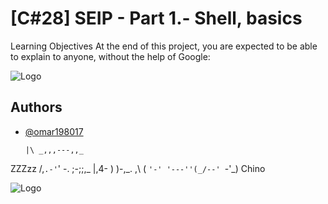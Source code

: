
# [C#28] SEIP - Part 1.-  Shell, basics

Learning Objectives
At the end of this project, you are expected to be able to explain to anyone, without the help of Google:

![Logo](https://tpc.googlesyndication.com/simgad/13527734259634333935)

## Authors

- [@omar198017](https://www.github.com/omar198017)

      |\ _,,,---,,_
ZZZzz /,`.-'`' -. ;-;;,_
     |,4- ) )-,_. ,\ ( `'-'
    '---''(_/--' `-'\_) Chino


    

![Logo](https://www.muylinux.com/wp-content/uploads/2018/11/bash.png)


